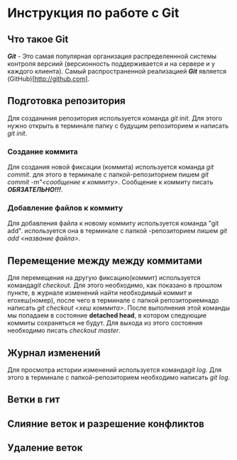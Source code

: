 # Инструкция по работе с Git

## Что такое Git

***Git***  - Это самая популярная организация распределеннной системы контроля версиий (версионность поддерживается и на сервере и у каждого клиента). Самый распространенной реализацией ***Git*** является (GitHub)[http://github.com].

##  Подготовка репозитория

Для созданиния репозитория используется команда *git init*. Для этого нужно открыть в терминале папку с будущим репозиторием и написать *git init*.


### Создание коммита

Для создания новой фиксации (коммита)
используется команда *git commit*. для этого в терминале с папкой-репозиторием пишем *git commit -m"<сообщение к коммиту>*. Сообщение к коммиту писать ***ОБЯЗАТЕЛЬНО!!!***.


### Добавление файлов к коммиту

Для добавления файла к новому коммиту используется команда "git add". используется она в терминале с папкой -репозиторием пишем *git add <название файла>*.


## Перемещение между между коммитами

Для перемещения на другую фиксацию(коммит) используется команда*git checkout*. Для этого необходимо, как показано в прошлом пункте, в журнале изменений найти необходимый коммит и егохеш(номер), после чего в терминале с папкой репозиториемнадо написать *git checkout <хеш коммита>*.
После выполнения этой команды мы попадаем в состояние **detached head**, в котором следующие коммиты сохраняться не будут. Для выхода из этого состояния необходимо писать 
*checkout master*.

## Журнал изменений

Для просмотра истории изменений используется команда*git log*. Для этого в терминале с папкой-репозиторием необходимо написать *git log*.


## Ветки в гит

## Слияние веток и разрешение конфликтов

## Удаление веток